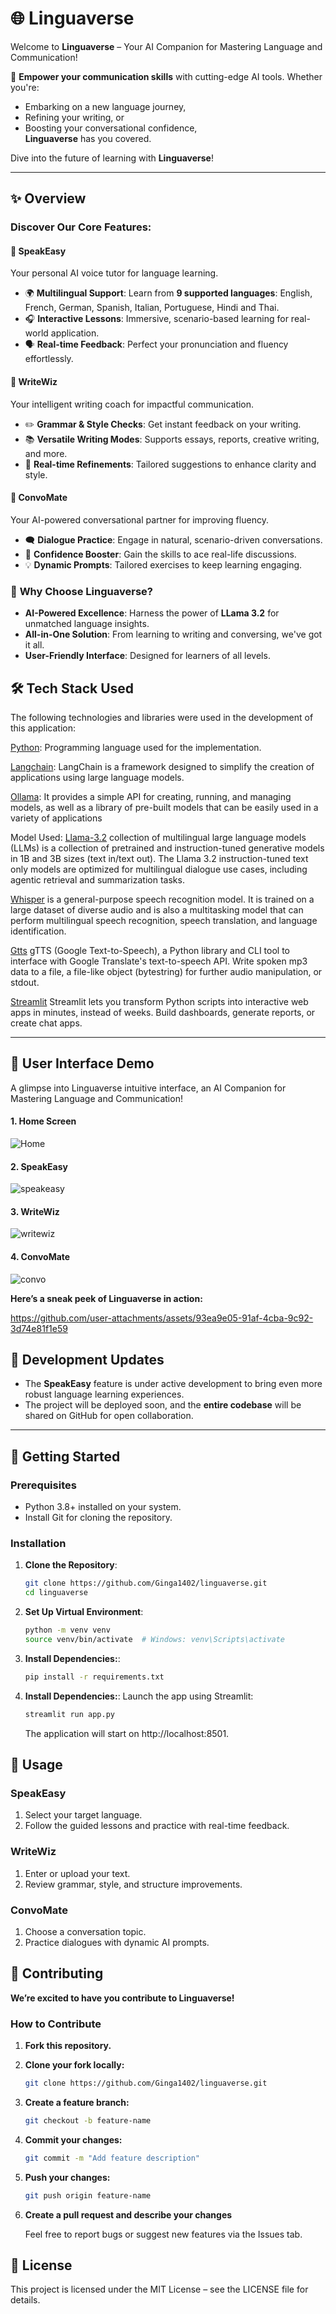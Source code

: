 # 🌐 **Linguaverse**

Welcome to **Linguaverse** – Your AI Companion for Mastering Language and Communication!

🌟 **Empower your communication skills** with cutting-edge AI tools. Whether you're:  
- Embarking on a new language journey,  
- Refining your writing, or  
- Boosting your conversational confidence,  
**Linguaverse** has you covered.  

Dive into the future of learning with **Linguaverse**!  

---

## ✨ **Overview**

### Discover Our Core Features:

#### 🏫 **SpeakEasy**
Your personal AI voice tutor for language learning.  
- 🌍 **Multilingual Support**: Learn from **9 supported languages**: English, French, German, Spanish, Italian, Portuguese, Hindi and Thai.  
- 🎧 **Interactive Lessons**: Immersive, scenario-based learning for real-world application.  
- 🗣️ **Real-time Feedback**: Perfect your pronunciation and fluency effortlessly.  

#### 📝 **WriteWiz**
Your intelligent writing coach for impactful communication.  
- ✏️ **Grammar & Style Checks**: Get instant feedback on your writing.  
- 📚 **Versatile Writing Modes**: Supports essays, reports, creative writing, and more.  
- 🚀 **Real-time Refinements**: Tailored suggestions to enhance clarity and style.  

#### 🎤 **ConvoMate**
Your AI-powered conversational partner for improving fluency.  
- 🗨️ **Dialogue Practice**: Engage in natural, scenario-driven conversations.  
- 🌟 **Confidence Booster**: Gain the skills to ace real-life discussions.  
- 💡 **Dynamic Prompts**: Tailored exercises to keep learning engaging.  

### 🌟 **Why Choose Linguaverse?**
- **AI-Powered Excellence**: Harness the power of **LLama 3.2** for unmatched language insights.  
- **All-in-One Solution**: From learning to writing and conversing, we've got it all.  
- **User-Friendly Interface**: Designed for learners of all levels.  



## 🛠️ **Tech Stack Used**
 
The following technologies and libraries were used in the development of this application:

[Python](https://www.python.org/): Programming language used for the implementation.

[Langchain](https://www.langchain.com/): LangChain is a framework designed to simplify the creation of applications using large language models.

[Ollama](https://ollama.com/): It provides a simple API for creating, running, and managing models, as well as a library of pre-built models that can be easily used in a
variety of applications

Model Used: [Llama-3.2](https://huggingface.co/meta-llama/Llama-3.2-3B-Instruct) collection of multilingual large language models (LLMs) is a collection of pretrained and instruction-tuned generative models in 1B and 3B sizes (text in/text out). The Llama 3.2 instruction-tuned text only models are optimized for multilingual dialogue use cases, including agentic retrieval and summarization tasks.

[Whisper](https://github.com/openai/whisper) is a general-purpose speech recognition model. It is trained on a large dataset of diverse audio and is also a multitasking model that can perform multilingual speech recognition, speech translation, and language identification.

[Gtts](https://pypi.org/project/gTTS/) gTTS (Google Text-to-Speech), a Python library and CLI tool to interface with Google Translate's text-to-speech API. Write spoken mp3 data to a file, a file-like object (bytestring) for further audio manipulation, or stdout.

[Streamlit](https://streamlit.io/) Streamlit lets you transform Python scripts into interactive web apps in minutes, instead of weeks. Build dashboards, generate reports, or create chat apps.

---

## 🎨 **User Interface Demo**

A glimpse into Linguaverse intuitive interface, an AI Companion for Mastering Language and Communication!

#### 1. Home Screen 

![Home](https://github.com/user-attachments/assets/9ab71398-48b0-4858-8cdc-8db1ed061ac3)


#### 2. SpeakEasy

![speakeasy](https://github.com/user-attachments/assets/700ed6ed-c7c9-4a9d-9bcf-4d5c128b0439)

#### 3. WriteWiz

![writewiz](https://github.com/user-attachments/assets/e1454a06-9ee0-4fd3-9e6c-572bc23f2250)


#### 4. ConvoMate


![convo](https://github.com/user-attachments/assets/e8ce9217-6508-450f-a436-c01adfbec22b)


**Here’s a sneak peek of Linguaverse in action:**

https://github.com/user-attachments/assets/93ea9e05-91af-4cba-9c92-3d74e81f1e59

## 🚧 **Development Updates**

- The **SpeakEasy** feature is under active development to bring even more robust language learning experiences.  
- The project will be deployed soon, and the **entire codebase** will be shared on GitHub for open collaboration.  

---


## 🚀 **Getting Started**

### **Prerequisites**
- Python 3.8+ installed on your system.  
- Install Git for cloning the repository.  

### **Installation**
1. **Clone the Repository**:  
   ```bash
   git clone https://github.com/Ginga1402/linguaverse.git
   cd linguaverse
   ```

2. **Set Up Virtual Environment**:
   ```bash
   python -m venv venv
   source venv/bin/activate  # Windows: venv\Scripts\activate
   ```

3. **Install Dependencies:**:
   ```bash
   pip install -r requirements.txt

   ```

4. **Install Dependencies:**:
   Launch the app using Streamlit:
   ```bash
   streamlit run app.py
   ```
   The application will start on http://localhost:8501.


## 📖 **Usage**

### **SpeakEasy**

1. Select your target language.
2. Follow the guided lessons and practice with real-time feedback.

### **WriteWiz**

1. Enter or upload your text.
2. Review grammar, style, and structure improvements.

### **ConvoMate**

1. Choose a conversation topic.
2. Practice dialogues with dynamic AI prompts.



## 🤝 **Contributing**

**We’re excited to have you contribute to Linguaverse!**

### **How to Contribute**

1. **Fork this repository.**

2. **Clone your fork locally:**
   ```bash
   git clone https://github.com/Ginga1402/linguaverse.git
   ```

3. **Create a feature branch:**
   ```bash
   git checkout -b feature-name
   ```

4. **Commit your changes:**
   ```bash
   git commit -m "Add feature description"
   ```

5. **Push your changes:**
   ```bash
   git push origin feature-name
   ```

6. **Create a pull request and describe your changes**

   Feel free to report bugs or suggest new features via the Issues tab.



## 📜 **License**

This project is licensed under the MIT License – see the LICENSE file for details.
   


